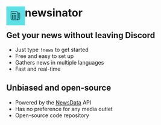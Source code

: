 <div>
<img align='left' height='50' src='./assets/logo.png' />
<h1>newsinator</h1>
</div>

## Get your news without leaving Discord
<ul>
 <li>Just type <code>!news</code> to get started</li>
 <li>Free and easy to set up</li>
 <li>Gathers news in multiple languages</li>
 <li>Fast and real-time
</ul>

## Unbiased and open-source
<ul>
  <li>Powered by the <a href='https://newsdata.io'>NewsData</a> API</li>
  <li>Has no preference for any media outlet</li>
  <li>Open-source code repository</li>
 </ul>
